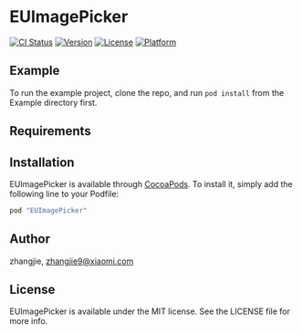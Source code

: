 # EUImagePicker

[![CI Status](http://img.shields.io/travis/zhangjie/EUImagePicker.svg?style=flat)](https://travis-ci.org/zhangjie/EUImagePicker)
[![Version](https://img.shields.io/cocoapods/v/EUImagePicker.svg?style=flat)](http://cocoapods.org/pods/EUImagePicker)
[![License](https://img.shields.io/cocoapods/l/EUImagePicker.svg?style=flat)](http://cocoapods.org/pods/EUImagePicker)
[![Platform](https://img.shields.io/cocoapods/p/EUImagePicker.svg?style=flat)](http://cocoapods.org/pods/EUImagePicker)

## Example

To run the example project, clone the repo, and run `pod install` from the Example directory first.

## Requirements

## Installation

EUImagePicker is available through [CocoaPods](http://cocoapods.org). To install
it, simply add the following line to your Podfile:

```ruby
pod "EUImagePicker"
```

## Author

zhangjie, zhangjie9@xiaomi.com

## License

EUImagePicker is available under the MIT license. See the LICENSE file for more info.
